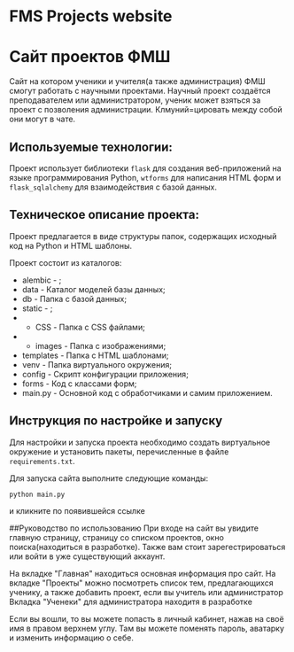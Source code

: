 # FMS Projects website
# Сайт проектов ФМШ
Сайт на котором ученики и учителя(а также администрация) ФМШ смогут работать с научными проектами. Научный проект создаётся преподавателем 
или администратором, ученик может взяться за проект с позволения администрации. 
Клмуний=цировать между собой они могут в чате.

## Используемые технологии:
Проект использует библиотеки `flask` для создания веб-приложений на языке программирования Python, `wtforms` для написания HTML форм и `flask_sqlalchemy` для взаимодействия с базой данных.

## Техническое описание проекта:
Проект предлагается в виде структуры папок, содержащих исходный код на Python и HTML шаблоны.

Проект состоит из каталогов:

* alembic - ;
* data - Каталог моделей базы данных;
* db - Папка с базой данных;
* static - ;
* * CSS - Папка с CSS файлами;
* * images - Папка с изображениями;
* templates - Папка с HTML шаблонами;
* venv - Папка виртуального окружения;
* config - Скрипт конфигурации приложения;
* forms - Код с классами форм;
* main.py - Основной код с обработчиками и самим приложением.

## Инструкция по настройке и запуску
Для настройки и запуска проекта необходимо создать виртуальное окружение и установить пакеты, перечисленные в файле `requirements.txt`.

Для запуска сайта выполните следующие команды:
```shell
python main.py
```
и кликните по появившейся ссылке

##Руководство по использованию
При входе на сайт вы увидите главную страницу, страницу со списком проектов, окно поиска(находиться в разработке). 
Также вам стоит зарегестрироваться или войти в уже существующий аккаунт.


На вкладке "Главная" находиться основная информация про сайт. 
На вкладке "Проекты" можно посмотреть список тем, предлагающихся ученику, а также добавить проект, если вы учитель или администратор
Вкладка "Ученеки" для администратора находитя в разработке


Если вы вошли, то вы можете попасть в личный кабинет, нажав на своё имя в правом верхнем углу. Там вы можете поменять пароль, аватарку и изменить информацию о себе.